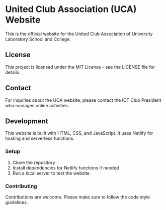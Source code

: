 # United Club Association (UCA) Website

This is the official website for the United Club Association of University Laboratory School and College.

## License

This project is licensed under the MIT License - see the LICENSE file for details.

## Contact

For inquiries about the UCA website, please contact the ICT Club President who manages online activities.

## Development

This website is built with HTML, CSS, and JavaScript. It uses Netlify for hosting and serverless functions.

### Setup

1. Clone the repository
2. Install dependencies for Netlify functions if needed
3. Run a local server to test the website

### Contributing

Contributions are welcome. Please make sure to follow the code style guidelines.
